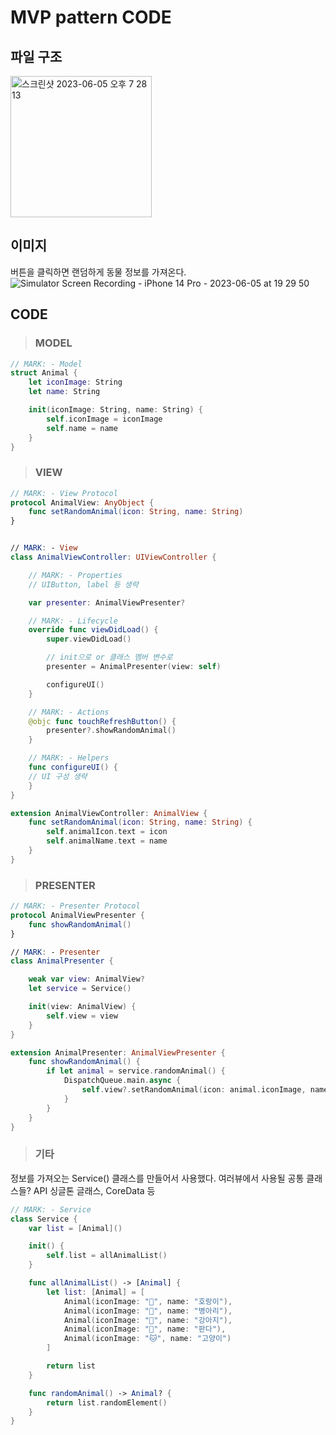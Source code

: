 # MVP pattern CODE

## 파일 구조
<img width="226" alt="스크린샷 2023-06-05 오후 7 28 13" src="https://github.com/jaehoon9186/study/assets/83233720/495996e5-003a-4119-b02e-d7afcc9e0182">

## 이미지
버튼을 클릭하면 랜덤하게 동물 정보를 가져온다. 
![Simulator Screen Recording - iPhone 14 Pro - 2023-06-05 at 19 29 50](https://github.com/jaehoon9186/study/assets/83233720/83aebd64-eddc-476c-8d17-5ef9c6fc791a)


## CODE
> ### MODEL
```swift
// MARK: - Model
struct Animal {
    let iconImage: String
    let name: String

    init(iconImage: String, name: String) {
        self.iconImage = iconImage
        self.name = name
    }
}
```
> ### VIEW
```swift
// MARK: - View Protocol
protocol AnimalView: AnyObject {
    func setRandomAnimal(icon: String, name: String)
}


// MARK: - View
class AnimalViewController: UIViewController {

    // MARK: - Properties
    // UIButton, label 등 생략

    var presenter: AnimalViewPresenter?

    // MARK: - Lifecycle
    override func viewDidLoad() {
        super.viewDidLoad()

        // init으로 or 클래스 멤버 변수로
        presenter = AnimalPresenter(view: self)

        configureUI()
    }

    // MARK: - Actions
    @objc func touchRefreshButton() {
        presenter?.showRandomAnimal()
    }

    // MARK: - Helpers
    func configureUI() {
    // UI 구성 생략
    }
}

extension AnimalViewController: AnimalView {
    func setRandomAnimal(icon: String, name: String) {
        self.animalIcon.text = icon
        self.animalName.text = name
    }
}

```

> ### PRESENTER
```swift
// MARK: - Presenter Protocol
protocol AnimalViewPresenter {
    func showRandomAnimal()
}

// MARK: - Presenter
class AnimalPresenter {

    weak var view: AnimalView?
    let service = Service()

    init(view: AnimalView) {
        self.view = view
    }
}

extension AnimalPresenter: AnimalViewPresenter {
    func showRandomAnimal() {
        if let animal = service.randomAnimal() {
            DispatchQueue.main.async {
                self.view?.setRandomAnimal(icon: animal.iconImage, name: animal.name)
            }
        }
    }
}


```

> ### 기타 
정보를 가져오는 Service() 클래스를 만들어서 사용했다. 
여러뷰에서 사용될 공통 클래스들?
API 싱글톤 글래스, CoreData 등
```swift
// MARK: - Service
class Service {
    var list = [Animal]()

    init() {
        self.list = allAnimalList()
    }

    func allAnimalList() -> [Animal] {
        let list: [Animal] = [
            Animal(iconImage: "🐯", name: "호랑이"),
            Animal(iconImage: "🐥", name: "병아리"),
            Animal(iconImage: "🐶", name: "강아지"),
            Animal(iconImage: "🐼", name: "판다"),
            Animal(iconImage: "🐱", name: "고양이")
        ]

        return list
    }

    func randomAnimal() -> Animal? {
        return list.randomElement()
    }
}
```
